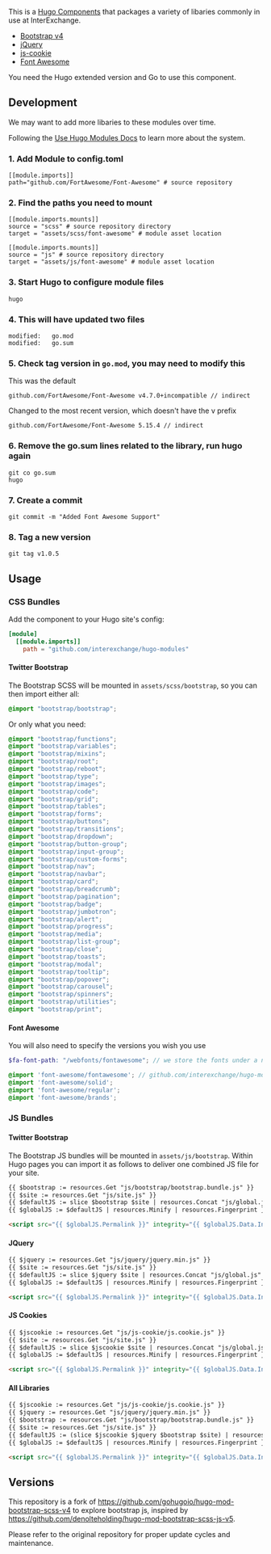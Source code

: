 This is a [Hugo Components](https://gohugo.io/hugo-modules/) that packages a variety of libaries commonly in use at InterExchange.

- [Bootstrap v4](https://github.com/twbs/bootstrap)
- [jQuery](https://github.com/jquery/jquery)
- [js-cookie](https://github.com/js-cookie/js-cookie)
- [Font Awesome](https://github.com/FortAwesome/Font-Awesome/)

You need the Hugo extended version and Go to use this component.

## Development

We may want to add more libaries to these modules over time.

Following the [Use Hugo Modules Docs](https://gohugo.io/hugo-modules/use-modules/) to learn more about the system.

### 1. Add Module to config.toml

```
[[module.imports]]
path="github.com/FortAwesome/Font-Awesome" # source repository
```

### 2. Find the paths you need to mount

```
[[module.imports.mounts]]
source = "scss" # source repository directory
target = "assets/scss/font-awesome" # module asset location
```

```
[[module.imports.mounts]]
source = "js" # source repository directory
target = "assets/js/font-awesome" # module asset location
```

### 3. Start Hugo to configure module files

```
hugo
```

### 4. This will have updated two files

```
modified:   go.mod
modified:   go.sum
```

### 5. Check tag version in `go.mod`, you may need to modify this

This was the default
```
github.com/FortAwesome/Font-Awesome v4.7.0+incompatible // indirect
```

Changed to the most recent version, which doesn't have the v prefix
```
github.com/FortAwesome/Font-Awesome 5.15.4 // indirect
```

### 6. Remove the go.sum lines related to the library, run hugo again

```
git co go.sum
hugo
```

### 7. Create a commit

```
git commit -m "Added Font Awesome Support"
```

### 8. Tag a new version

```
git tag v1.0.5
```

## Usage

### CSS Bundles

Add the component to your Hugo site's config:

```toml
[module]
  [[module.imports]]
    path = "github.com/interexchange/hugo-modules"
```

#### Twitter Bootstrap

The Bootstrap SCSS will be mounted in `assets/scss/bootstrap`, so you can then import either all:

```scss
@import "bootstrap/bootstrap";
```

Or only what you need:


```scss
@import "bootstrap/functions";
@import "bootstrap/variables";
@import "bootstrap/mixins";
@import "bootstrap/root";
@import "bootstrap/reboot";
@import "bootstrap/type";
@import "bootstrap/images";
@import "bootstrap/code";
@import "bootstrap/grid";
@import "bootstrap/tables";
@import "bootstrap/forms";
@import "bootstrap/buttons";
@import "bootstrap/transitions";
@import "bootstrap/dropdown";
@import "bootstrap/button-group";
@import "bootstrap/input-group";
@import "bootstrap/custom-forms";
@import "bootstrap/nav";
@import "bootstrap/navbar";
@import "bootstrap/card";
@import "bootstrap/breadcrumb";
@import "bootstrap/pagination";
@import "bootstrap/badge";
@import "bootstrap/jumbotron";
@import "bootstrap/alert";
@import "bootstrap/progress";
@import "bootstrap/media";
@import "bootstrap/list-group";
@import "bootstrap/close";
@import "bootstrap/toasts";
@import "bootstrap/modal";
@import "bootstrap/tooltip";
@import "bootstrap/popover";
@import "bootstrap/carousel";
@import "bootstrap/spinners";
@import "bootstrap/utilities";
@import "bootstrap/print";
```

#### Font Awesome

You will also need to specify the versions you wish you use

```scss
$fa-font-path: "/webfonts/fontawesome"; // we store the fonts under a namespaced directory

@import 'font-awesome/fontawesome'; // github.com/interexchange/hugo-modules
@import 'font-awesome/solid';
@import 'font-awesome/regular';
@import 'font-awesome/brands';
```

### JS Bundles

#### Twitter Bootstrap

The Bootstrap JS bundles will be mounted in `assets/js/bootstrap`. Within Hugo pages
you can import it as follows to deliver one combined JS file for your site.

```html
{{ $bootstrap := resources.Get "js/bootstrap/bootstrap.bundle.js" }}
{{ $site := resources.Get "js/site.js" }}
{{ $defaultJS := slice $bootstrap $site | resources.Concat "js/global.js" }}
{{ $globalJS := $defaultJS | resources.Minify | resources.Fingerprint }}

<script src="{{ $globalJS.Permalink }}" integrity="{{ $globalJS.Data.Integrity }}"></script>
```

#### JQuery

```html
{{ $jquery := resources.Get "js/jquery/jquery.min.js" }}
{{ $site := resources.Get "js/site.js" }}
{{ $defaultJS := slice $jquery $site | resources.Concat "js/global.js" }}
{{ $globalJS := $defaultJS | resources.Minify | resources.Fingerprint }}

<script src="{{ $globalJS.Permalink }}" integrity="{{ $globalJS.Data.Integrity }}"></script>
```

#### JS Cookies

```html
{{ $jscookie := resources.Get "js/js-cookie/js.cookie.js" }}
{{ $site := resources.Get "js/site.js" }}
{{ $defaultJS := slice $jscookie $site | resources.Concat "js/global.js" }}
{{ $globalJS := $defaultJS | resources.Minify | resources.Fingerprint }}

<script src="{{ $globalJS.Permalink }}" integrity="{{ $globalJS.Data.Integrity }}"></script>
```

#### All Libraries


```html
{{ $jscookie := resources.Get "js/js-cookie/js.cookie.js" }}
{{ $jquery := resources.Get "js/jquery/jquery.min.js" }}
{{ $bootstrap := resources.Get "js/bootstrap/bootstrap.bundle.js" }}
{{ $site := resources.Get "js/site.js" }}
{{ $defaultJS := (slice $jscookie $jquery $bootstrap $site) | resources.Concat "js/global.js" }}
{{ $globalJS := $defaultJS | resources.Minify | resources.Fingerprint }}

<script src="{{ $globalJS.Permalink }}" integrity="{{ $globalJS.Data.Integrity }}"></script>
```

## Versions

This repository is a fork of https://github.com/gohugoio/hugo-mod-bootstrap-scss-v4 to explore bootstrap js, inspired by https://github.com/denolteholding/hugo-mod-bootstrap-scss-js-v5.

Please refer to the original repository for proper update cycles and maintenance.
